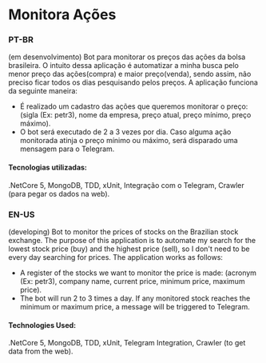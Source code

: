 # Monitora Ações

### PT-BR

(em desenvolvimento)
Bot para monitorar os preços das ações da bolsa brasileira. O intuito dessa aplicação é automatizar a minha busca pelo menor preço das ações(compra) e maior preço(venda), sendo assim, não preciso ficar todos os dias pesquisando pelos preços.
A aplicação funciona da seguinte maneira:

- É realizado um cadastro das ações que queremos monitorar o preço:
  (sigla (Ex: petr3), nome da empresa, preço atual, preço mínimo, preço máximo).
- O bot será executado de 2 a 3 vezes por dia. Caso alguma ação monitorada atinja o preço mínimo ou máximo, será disparado uma mensagem para o Telegram.

#### Tecnologias utilizadas:

.NetCore 5, MongoDB, TDD, xUnit, Integração com o Telegram, Crawler (para pegar os dados na web).

### EN-US

(developing)
Bot to monitor the prices of stocks on the Brazilian stock exchange. The purpose of this application is to automate my search for the lowest stock price (buy) and the highest price (sell), so I don't need to be every day searching for prices.
The application works as follows:

- A register of the stocks we want to monitor the price is made:
  (acronym (Ex: petr3), company name, current price, minimum price, maximum price).
- The bot will run 2 to 3 times a day. If any monitored stock reaches the minimum or maximum price, a message will be triggered to Telegram.

#### Technologies Used:

.NetCore 5, MongoDB, TDD, xUnit, Telegram Integration, Crawler (to get data from the web).
